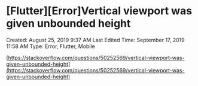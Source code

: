 # [Flutter][Error]Vertical viewport was given unbounded height

Created: August 25, 2019 9:37 AM
Last Edited Time: September 17, 2019 11:58 AM
Type: Error, Flutter, Mobile

[https://stackoverflow.com/questions/50252569/vertical-viewport-was-given-unbounded-height](https://stackoverflow.com/questions/50252569/vertical-viewport-was-given-unbounded-height)